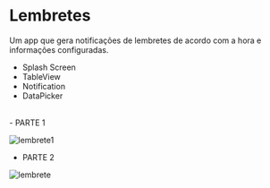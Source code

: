 # Lembretes
Um app que gera notificações de lembretes de acordo com a hora e informações configuradas.
- Splash Screen
- TableView
- Notification
- DataPicker

<br>- PARTE 1<br />

![lembrete1](https://user-images.githubusercontent.com/29108604/57379601-98ce0500-717d-11e9-9718-ff0269ae89c7.gif)

- PARTE 2

![lembrete](https://user-images.githubusercontent.com/29108604/57379536-7a680980-717d-11e9-9baf-6a8c4b9a6f72.gif)


